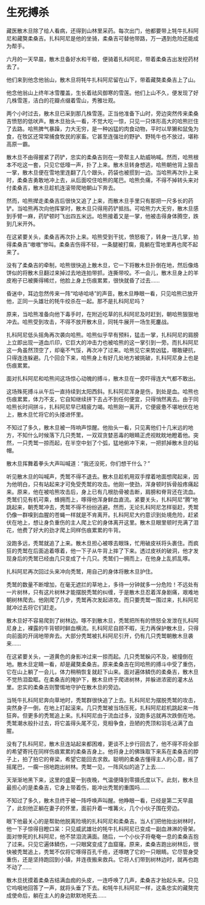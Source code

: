 # 生死搏杀

藏医散木旦除了给人看病，还得到山林里采药。每次出门，他都要带上牦牛扎科阿尼和藏獒柔桑吉。扎科阿尼是他的坐骑，柔桑吉可替他带路，万一遇到危险还能成为帮手。 

六月的一天早晨，散木旦备好水和干粮，便骑着扎科阿尼，带着柔桑吉出发挖药材去了。 

他们来到他念他翁山，散木旦将牦牛扎科阿尼留在山下，带着藏獒柔桑吉上了山。 

他念他翁山上终年冰雪覆盖，生长着祛风御寒的雪莲。他们上山不久，便发现了好几株雪莲，洁白的花瓣点缀着雪山，秀雅壮观。 

两个小时过去，散木旦已采到那几株雪莲。正当他准备下山时，旁边突然传来柔桑吉愤怒的低吠声。散木旦抬头一看，不觉大吃一惊，只见一只体形高大的哈熊拦住了去路。哈熊脾气暴躁，力大无穷，是一种凶猛的肉食动物，平时以旱獭和鼠兔为食，在牧区还常常捕食牧民的家畜。它甚至连强壮的野驴、野牦牛也不放过，堪称高原一霸。 

散木旦不由得握紧了药铲，忠实的柔桑吉则在一旁帮主人助威呐喊。然而，哈熊根本不吃这一套，只见它低嚎一声，扑了上来。散木旦转身想逃，哈熊朝他背上狠击一掌，散木旦便在雪地里连翻了几个跟头，药袋也被掼到一边。当哈熊再次扑上来时，柔桑吉勇敢地冲上去，从后面咬住哈熊的尾巴。哈熊负痛，不得不掉转头来对付柔桑吉，散木旦趁机连滚带爬地朝山下奔去。 

然而，哈熊撵走柔桑吉后很快又追了上来，而散木旦手里只有那把一尺多长的药铲。当哈熊再次向他挥掌时，散木旦只得用药铲抵挡。可哈熊力大无穷，散木旦感到手臂一麻，药铲顿时飞出四五米远。哈熊接着又是一掌，他被击得身体腾空，跌到几米开外。 

在这紧要关头，柔桑吉再次扑上来。哈熊受到干扰，愤怒极了，转身一连几掌，拍得柔桑吉“嗷嗷”惨叫。柔桑吉伤得不轻，一条腿被打瘸，竟躺在雪地里再也爬不起来了。 

没有了柔桑吉的牵制，哈熊很快追上散木旦，它一下将散木旦扑倒在地，然后像烙饼似的将散木旦翻过来掉过去地连拍带抓，连撕带咬。不一会儿，散木旦身上的羊皮袍子已被撕得稀烂，他脸上身上伤痕累累，很快就昏了过去…… 

昏迷中，耳边忽然传来一阵“哈哧哈哧”的声音。散木旦睁眼一看，只见哈熊已放开他，正同一头雄壮的牦牛绞杀在一起。那不是扎科阿尼吗？ 

原来，当哈熊准备向他下毒手时，在附近吃草的扎科阿尼及时赶到，朝哈熊狠狠地冲去。哈熊受到攻击，不得不放开散木旦，同牦牛展开一场生死鏖战。 

扎科阿尼低头摇角再次袭向哈熊。哈熊似乎早有预料，猛击一掌，扎科阿尼的肩膀上立即出现一道血爪印，它巨大的冲击力也被哈熊的这一掌引到一旁。而扎科阿尼这一角虽然顶空了，却毫不气馁，再次冲了过来。哈熊见它来势凶猛，哪敢硬抗，只得连连躲避。几个回合下来，哈熊身上有好几处地方被挑破，扎科阿尼身上也是伤痕累累。 

面对扎科阿尼和哈熊间这场惊心动魄的搏斗，散木旦在一旁吓得连大气都不敢出。 

这场殊死搏斗从午后一直持续到太阳西斜。扎科阿尼浑身是伤，到处是血。哈熊也伤痕累累，体力不支，它自知继续拼下去占不到任何便宜，只得悄然离去。由于同哈熊长时间拼斗，扎科阿尼早已精疲力竭。哈熊刚一离开，它便疲惫不堪地伏在地上，散木旦忙将它的头搂进怀里。 

不知过了多久，散木旦被一阵响声惊醒。他抬头一看，只见离他们十几米远的地方，不知什么时候落下几只秃鹫，一双双贪婪恶毒的眼睛正虎视眈眈地瞪着他。突然，一只秃鹫一掠而起，在半空中划了个弧，猛地俯冲下来，一把抓掉散木旦的毡帽。 

散木旦挥舞着拳头大声叫喊道：“我还没死，你们想干什么？” 

听见散木旦的叫喊声，秃鹫不得不退去。散木旦趁机用双手撑着地面想爬起来，因为他明白，只有站起来才可免受秃鹫的攻击。他刚一使劲，浑身顿时拆骨般疼痛起来。原来，他在被哈熊攻击后，身上已有几根肋骨被击断，肩膀和脊背还在流血。秃鹫们见有机可乘，蜂拥而上，啄得他浑身鲜血直流。紧要关头，扎科阿尼“腾”地跳起来，朝秃鹫冲去，秃鹫不得不纷纷逃避。然而，无论扎科阿尼怎样驱赶，秃鹫仍像一群嗅到血腥的苍蝇一样就是不肯离开。扎科阿尼大约意识到处境危险，赶紧伏在地上，想让身负重伤的主人爬上它的身体离开这里。散木旦眼里顿时充满了泪花，他费了好大的劲才爬上同样伤痕累累的牛背。 

没跑多远，秃鹫就追了上来。散木旦担心被啄去眼珠，忙用破皮袄将头裹住。而疯狂的秃鹫在后面追着啄着，他一下子从牛背上摔了下来。透过皮袄的破洞，他才发现身后的秃鹫已经由几只变成了十几只。秃鹫们一拥而上，在他身上乱抓乱啄。 

扎科阿尼再次回过头来冲向秃鹫，用自己的身体将散木旦护住。 

秃鹫的数量不断增加，在毫无遮拦的草地上，多待一分钟就多一分危险！不远处有一片树林，只有这片树林才能摆脱秃鹫的纠缠，于是散木旦忍着浑身剧痛，艰难地朝树林爬去。他刚爬了几步，秃鹫再次发起进攻。而只要秃鹫一围过来，扎科阿尼就冲过去将它们赶走。 

散木旦好不容易爬到了树林边。啄不到散木旦，秃鹫把所有的愤怒全发泄在扎科阿尼身上，裸露的牛背顿时鲜血横流。扎科阿尼自顾不暇，无力再保护散木旦，只得向前面的开阔地带奔去。大部分秃鹫被扎科阿尼引开，仍有几只秃鹫朝散木旦袭来…… 

在这紧要关头，一道黄色的身影冲过来一掠而起。几只秃鹫躲闪不及，被撞倒在地。散木旦定睛一看，却是藏獒柔桑吉。原来柔桑吉在同哈熊的搏斗中受了重伤，它在山上躺了一会儿，体力稍稍恢复就赶下山来。面对遍体鳞伤的柔桑吉，散木旦不觉热泪盈眶。在柔桑吉的掩护下，散木旦终于爬进树林，并躲进浓密的灌木丛里。忠实的柔桑吉则警惕地守护在散木旦的旁边。 

当牦牛扎科阿尼奔向草地时，秃鹫群很快追了上去。扎科阿尼为摆脱秃鹫的攻击，突然身子一倒，在地上打起滚来。几只秃鹫被当场压死，扎科阿尼趁机跳起来一阵狂奔。但更多的秃鹫追上来。扎科阿尼由于流血过多，没跑多远就再次跌倒在地。秃鹫潮水般扑过去，将它盖得头尾不见，竞相争食，丑陋的秃顶和羽毛沾满了血腥。 

没有了扎科阿尼，散木旦连站起来都困难，更谈不上步行回去了，他不得不将全部的希望寄托在同样伤痕累累的柔桑吉身上。他将身上的佛珠取下来系在柔桑吉的脖子上，拍了拍它的脊梁，希望它能回去求救。聪明的柔桑吉懂得主人的心意，摇了摇尾巴，一瘸一拐地跑出树林。秃鹫一见，一阵风似的追了上去…… 

天渐渐地黑下来，这里的盛夏一到夜晚，气温便降到零摄氏度以下。此刻，散木旦最担心的是柔桑吉，它身上带着伤，能冲出秃鹫的重围吗…… 

不知过了多久，散木旦终于被一阵呼唤声叫醒。他睁眼一看，已经是第二天早晨了，此刻他正躺在妻子的怀里，面前升着一堆篝火，几个小伙子围在旁边。 

眼下他最关心的是帮助他脱离险境的扎科阿尼和柔桑吉。当人们把他抬出树林时，他一下子惊得目瞪口呆：只见威武雄壮的牦牛扎科阿尼已变成一副血淋淋的骨架。面对惨死的扎科阿尼，他不禁泪流满面。随后，一个小伙子将奄奄一息的柔桑吉抱了过来。只见它遍体鳞伤，一只眼窝变成了血窟窿。原来，柔桑吉跑出树林后，很快被秃鹫追上，秃鹫不仅将它啄得百孔千疮，还啄瞎了它的一只眼睛。它尽管身受重伤，还是坚持跑回到小镇，并连夜搬来救兵。它将人们带到树林边时，就再也跑不动了…… 

散木旦抚摸着柔桑吉结满血痂的头皮，一连呼唤了几声，柔桑吉才抬起头来。只见它呜咽地回答了一声，就将头垂了下去。和牦牛扎科阿尼一样，这条忠实的藏獒完成使命后，躺在主人的身边默默地死去……